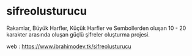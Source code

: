 # sifreolusturucu
Rakamlar, Büyük Harfler, Küçük Harfler ve Sembollerden oluşan 10 - 20 karakter arasında oluşan güçlü şifreler oluşturma projesi.

web : https://www.ibrahimodev.tk/sifreolusturucu
